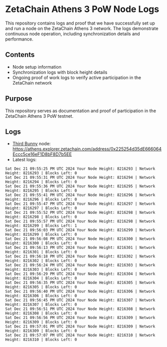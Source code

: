 # ZetaChain Athens 3 PoW Node Logs
This repository contains logs and proof that we have successfully set up and run a node on the ZetaChain Athens 3 network. The logs demonstrate continuous node operation, including synchronization details and performance.

## Contents
- Node setup information
- Synchronization logs with block height details
- Ongoing proof of work logs to verify active participation in the ZetaChain network

## Purpose
This repository serves as documentation and proof of participation in the ZetaChain Athens 3 PoW testnet.

## Logs

- [Third Bunny](https://thirdbunny.xyz/) node: https://athens.explorer.zetachain.com/address/0x225254d35dE666064Eccc5ce16eF1D8bF8D7b5EE
- Latest logs:
```
Sat Dec 21 09:55:25 PM UTC 2024 Your Node Height: 8216293 | Network Height: 8216293 | Blocks Left: 0
Sat Dec 21 09:55:31 PM UTC 2024 Your Node Height: 8216294 | Network Height: 8216294 | Blocks Left: 0
Sat Dec 21 09:55:36 PM UTC 2024 Your Node Height: 8216295 | Network Height: 8216295 | Blocks Left: 0
Sat Dec 21 09:55:41 PM UTC 2024 Your Node Height: 8216296 | Network Height: 8216296 | Blocks Left: 0
Sat Dec 21 09:55:47 PM UTC 2024 Your Node Height: 8216297 | Network Height: 8216297 | Blocks Left: 0
Sat Dec 21 09:55:52 PM UTC 2024 Your Node Height: 8216298 | Network Height: 8216298 | Blocks Left: 0
Sat Dec 21 09:55:57 PM UTC 2024 Your Node Height: 8216298 | Network Height: 8216299 | Blocks Left: 1
Sat Dec 21 09:56:03 PM UTC 2024 Your Node Height: 8216299 | Network Height: 8216299 | Blocks Left: 0
Sat Dec 21 09:56:08 PM UTC 2024 Your Node Height: 8216300 | Network Height: 8216300 | Blocks Left: 0
Sat Dec 21 09:56:13 PM UTC 2024 Your Node Height: 8216301 | Network Height: 8216301 | Blocks Left: 0
Sat Dec 21 09:56:18 PM UTC 2024 Your Node Height: 8216302 | Network Height: 8216302 | Blocks Left: 0
Sat Dec 21 09:56:24 PM UTC 2024 Your Node Height: 8216303 | Network Height: 8216303 | Blocks Left: 0
Sat Dec 21 09:56:29 PM UTC 2024 Your Node Height: 8216304 | Network Height: 8216304 | Blocks Left: 0
Sat Dec 21 09:56:35 PM UTC 2024 Your Node Height: 8216305 | Network Height: 8216305 | Blocks Left: 0
Sat Dec 21 09:56:40 PM UTC 2024 Your Node Height: 8216306 | Network Height: 8216306 | Blocks Left: 0
Sat Dec 21 09:56:45 PM UTC 2024 Your Node Height: 8216307 | Network Height: 8216307 | Blocks Left: 0
Sat Dec 21 09:56:51 PM UTC 2024 Your Node Height: 8216308 | Network Height: 8216308 | Blocks Left: 0
Sat Dec 21 09:56:56 PM UTC 2024 Your Node Height: 8216309 | Network Height: 8216309 | Blocks Left: 0
Sat Dec 21 09:57:01 PM UTC 2024 Your Node Height: 8216309 | Network Height: 8216309 | Blocks Left: 0
Sat Dec 21 09:57:07 PM UTC 2024 Your Node Height: 8216310 | Network Height: 8216310 | Blocks Left: 0
```
